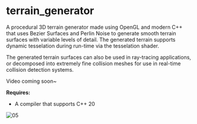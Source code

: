# terrain_generator
A procedural 3D terrain generator made using OpenGL and modern C++ that uses Bezier Surfaces and Perlin Noise to generate smooth terrain surfaces with variable levels of detail. The generated terrain supports dynamic tesselation during run-time via the tesselation shader.

The generated terrain surfaces can also be used in ray-tracing applications, or decomposed into extremely fine collision meshes for use in real-time collision detection systems.

Video coming soon~


**Requires:**
- A compiler that supports C++ 20

![05](https://user-images.githubusercontent.com/75456828/101311954-d7231e80-380f-11eb-85a0-f7445ec45b31.png)
